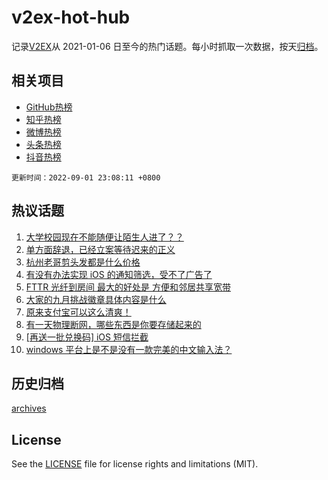 # v2ex-hot-hub

 记录[V2EX](https://www.v2ex.com/)从 2021-01-06 日至今的热门话题。每小时抓取一次数据，按天[归档](archives)。
 
 ## 相关项目

- [GitHub热榜](https://github.com/snaildev/github-hot-hub)
- [知乎热榜](https://github.com/snaildev/zhihu-hot-hub)
- [微博热榜](https://github.com/snaildev/weibo-hot-hub)
- [头条热榜](https://github.com/snaildev/toutiao-hot-hub)
- [抖音热榜](https://github.com/snaildev/douyin-hot-hub)


 `更新时间：2022-09-01 23:08:11 +0800`

## 热议话题

1. [大学校园现在不能随便让陌生人进了？？](https://www.v2ex.com/t/876910)
1. [单方面辞退，已经立案等待迟来的正义](https://www.v2ex.com/t/876946)
1. [杭州老哥剪头发都是什么价格](https://www.v2ex.com/t/876979)
1. [有没有办法实现 iOS 的通知筛选，受不了广告了](https://www.v2ex.com/t/876883)
1. [FTTR 光纤到房间 最大的好处是 方便和邻居共享宽带](https://www.v2ex.com/t/876955)
1. [大家的九月挑战徽章具体内容是什么](https://www.v2ex.com/t/876875)
1. [原来支付宝可以这么清爽！](https://www.v2ex.com/t/876963)
1. [有一天物理断网，哪些东西是你要存储起来的](https://www.v2ex.com/t/876861)
1. [[再送一批兑换码] iOS 短信拦截](https://www.v2ex.com/t/876876)
1. [windows 平台上是不是没有一款完美的中文输入法？](https://www.v2ex.com/t/877063)

## 历史归档

[archives](archives)

## License

See the [LICENSE](LICENSE) file for license rights and limitations (MIT).
